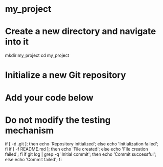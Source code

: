 # my_project
# Create a new directory and navigate into it
mkdir my_project
cd my_project

# Initialize a new Git repository
# Add your code below



# Do not modify the testing mechanism
if [ -d .git ]; then echo 'Repository initialized'; else echo 'Initialization failed'; fi
if [ -f README.md ]; then echo 'File created'; else echo 'File creation failed'; fi
if git log | grep -q 'Initial commit'; then echo 'Commit successful'; else echo 'Commit failed'; fi
